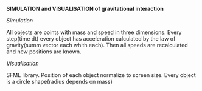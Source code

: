 **SIMULATION and VISUALISATION of gravitational interaction**

*Simulation*

All objects are points with mass and speed in three dimensions.
Every step(time dt) every object has acceleration calculated by the law of gravity(summ vector each whith each).
Then all speeds are recalculated and new positions are known.


*Visualisation*

SFML library.
Position of each object normalize to screen size. Every object is a circle shape(radius depends on mass)


